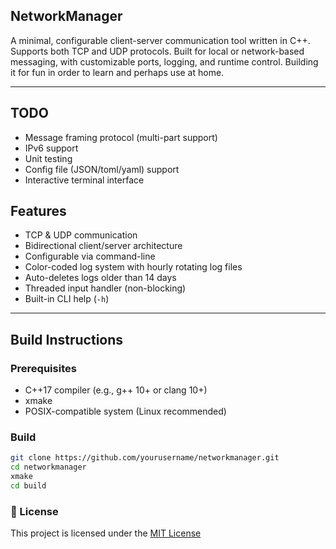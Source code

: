 

## NetworkManager

A minimal, configurable client-server communication tool written in C++. Supports both TCP and UDP protocols. Built for local or network-based messaging, with customizable ports, logging, and runtime control. Building it for fun in order to learn and perhaps use at home.

---

## TODO

- Message framing protocol (multi-part support)
- IPv6 support
- Unit testing
- Config file (JSON/toml/yaml) support
- Interactive terminal interface

## Features

- TCP & UDP communication
- Bidirectional client/server architecture
- Configurable via command-line
- Color-coded log system with hourly rotating log files
- Auto-deletes logs older than 14 days
- Threaded input handler (non-blocking)
- Built-in CLI help (`-h`)

---

## Build Instructions

### Prerequisites

- C++17 compiler (e.g., g++ 10+ or clang 10+)
- xmake
- POSIX-compatible system (Linux recommended)

### Build

```bash
git clone https://github.com/yourusername/networkmanager.git
cd networkmanager
xmake
cd build
```

### 📃 License

This project is licensed under the [MIT License](LICENSE)
